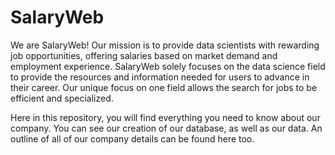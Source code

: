 # SalaryWeb

We are SalaryWeb! Our mission is to provide data scientists with rewarding job opportunities, offering salaries based on market demand and employment experience. SalaryWeb solely focuses on the data science field to provide the resources and information needed for users to advance in their career. Our unique focus on one field allows the search for jobs to be efficient and specialized. 

Here in this repository, you will find everything you need to know about our company. You can see our creation of our database, as well as our data. An outline of all of our company details can be found here too.

